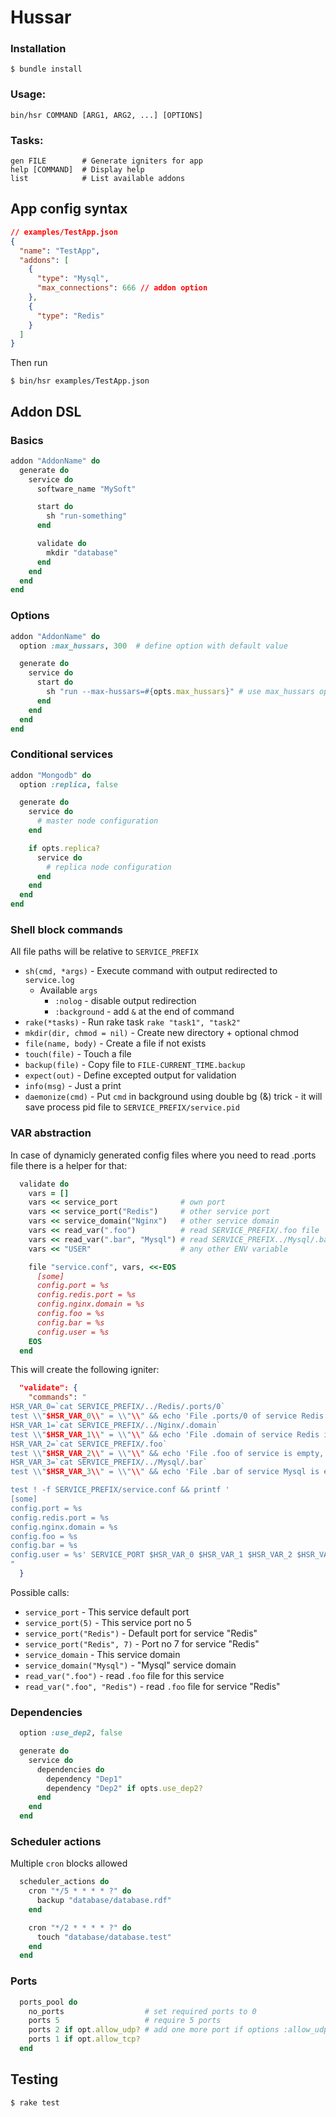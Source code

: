 # Hussar

### Installation
  ```
  $ bundle install
  ```

### Usage:
  ```
  bin/hsr COMMAND [ARG1, ARG2, ...] [OPTIONS]
  ```

### Tasks:

  ```
  gen FILE        # Generate igniters for app
  help [COMMAND]  # Display help
  list            # List available addons
  ```

## App config syntax

```json
// examples/TestApp.json
{
  "name": "TestApp",
  "addons": [
    {
      "type": "Mysql",
      "max_connections": 666 // addon option
    },
    {
      "type": "Redis"
    }
  ]
}
```

Then run

```
$ bin/hsr examples/TestApp.json
```


## Addon DSL

### Basics
```ruby
addon "AddonName" do
  generate do
    service do
      software_name "MySoft"

      start do
        sh "run-something"
      end

      validate do
        mkdir "database"
      end
    end
  end
end
```

### Options
```ruby
addon "AddonName" do
  option :max_hussars, 300  # define option with default value

  generate do
    service do
      start do
        sh "run --max-hussars=#{opts.max_hussars}" # use max_hussars options
      end
    end
  end
end
```

### Conditional services
```ruby
addon "Mongodb" do
  option :replica, false

  generate do
    service do
      # master node configuration
    end

    if opts.replica?
      service do
        # replica node configuration
      end
    end
  end
end
```

### Shell block commands

All file paths will be relative to `SERVICE_PREFIX`

- `sh(cmd, *args)` - Execute command with output redirected to `service.log`
  - Available `args`
     - `:nolog` - disable output redirection
     - `:background` - add `&` at the end of command
- `rake(*tasks)` - Run rake task `rake "task1", "task2"`
- `mkdir(dir, chmod = nil)` - Create new directory + optional chmod
- `file(name, body)` - Create a file if not exists
- `touch(file)` - Touch a file
- `backup(file)` - Copy file to `FILE-CURRENT_TIME.backup`
- `expect(out)` - Define excepted output for validation
- `info(msg)` - Just a print
- `daemonize(cmd)` - Put `cmd` in background using double bg (&) trick - it will save process pid file to `SERVICE_PREFIX/service.pid`


### VAR abstraction

In case of dynamicly generated config files where you need to read .ports file there is a helper for that:

```ruby
  validate do
    vars = []
    vars << service_port              # own port
    vars << service_port("Redis")     # other service port
    vars << service_domain("Nginx")   # other service domain
    vars << read_var(".foo")          # read SERVICE_PREFIX/.foo file
    vars << read_var(".bar", "Mysql") # read SERVICE_PREFIX../Mysql/.bar file
    vars << "USER"                    # any other ENV variable

    file "service.conf", vars, <<-EOS
      [some]
      config.port = %s
      config.redis.port = %s
      config.nginx.domain = %s
      config.foo = %s
      config.bar = %s
      config.user = %s
    EOS
  end
```

This will create the following igniter:

```json
  "validate": {
    "commands": "
HSR_VAR_0=`cat SERVICE_PREFIX/../Redis/.ports/0`
test \\"$HSR_VAR_0\\" = \\"\\" && echo 'File .ports/0 of service Redis is empty, exiting.' && exit 1 2>&1 >> SERVICE_PREFIX/service.log
HSR_VAR_1=`cat SERVICE_PREFIX/../Nginx/.domain`
test \\"$HSR_VAR_1\\" = \\"\\" && echo 'File .domain of service Redis is empty, exiting.' && exit 1 2>&1 >> SERVICE_PREFIX/service.log
HSR_VAR_2=`cat SERVICE_PREFIX/.foo`
test \\"$HSR_VAR_2\\" = \\"\\" && echo 'File .foo of service is empty, exiting.' && exit 1 2>&1 >> SERVICE_PREFIX/service.log
HSR_VAR_3=`cat SERVICE_PREFIX/../Mysql/.bar`
test \\"$HSR_VAR_3\\" = \\"\\" && echo 'File .bar of service Mysql is empty, exiting.' && exit 1 2>&1 >> SERVICE_PREFIX/service.log

test ! -f SERVICE_PREFIX/service.conf && printf '
[some]
config.port = %s
config.redis.port = %s
config.nginx.domain = %s
config.foo = %s
config.bar = %s
config.user = %s' SERVICE_PORT $HSR_VAR_0 $HSR_VAR_1 $HSR_VAR_2 $HSR_VAR_3 $USER > SERVICE_PREFIX/service.conf
"
  }
```

Possible calls:

- `service_port` - This service default port
- `service_port(5)` - This service port no 5
- `service_port("Redis")` - Default port for service "Redis"
- `service_port("Redis", 7)` - Port no 7 for service "Redis"
- `service_domain` - This service domain
- `service_domain("Mysql")` - "Mysql" service domain
- `read_var(".foo")` - read `.foo` file for this service
- `read_var(".foo", "Redis")` - read `.foo` file for service "Redis"


### Dependencies

```ruby
  option :use_dep2, false

  generate do
    service do
      dependencies do
        dependency "Dep1"
        dependency "Dep2" if opts.use_dep2?
      end
    end
  end
```


### Scheduler actions

Multiple `cron` blocks allowed

```ruby
  scheduler_actions do
    cron "*/5 * * * * ?" do
      backup "database/database.rdf"
    end

    cron "*/2 * * * * ?" do
      touch "database/database.test"
    end
  end
```


### Ports

```ruby
  ports_pool do
    no_ports                  # set required ports to 0
    ports 5                   # require 5 ports
    ports 2 if opt.allow_udp? # add one more port if options :allow_udp is specified
    ports 1 if opt.allow_tcp?
  end
```


## Testing

```
$ rake test
```
